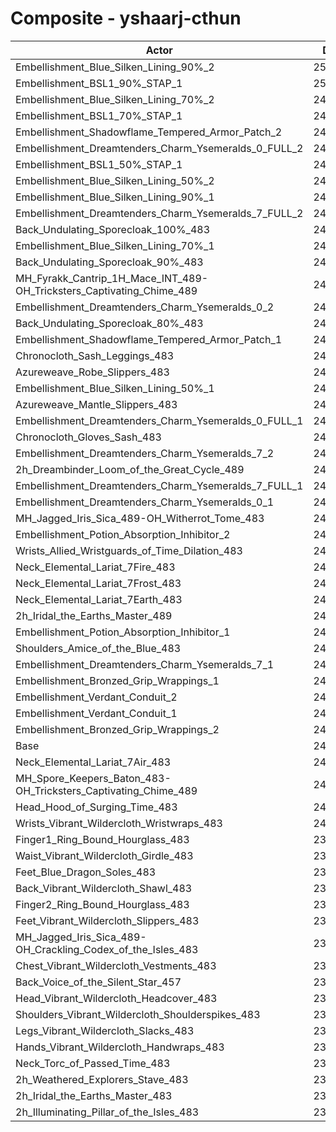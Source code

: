 # Composite - yshaarj-cthun
| Actor | DPS | Increase |
|---|:---:|:---:|
|Embellishment_Blue_Silken_Lining_90%_2|251982|4.60%|
|Embellishment_BSL1_90%_STAP_1|250270|3.89%|
|Embellishment_Blue_Silken_Lining_70%_2|249553|3.60%|
|Embellishment_BSL1_70%_STAP_1|249083|3.40%|
|Embellishment_Shadowflame_Tempered_Armor_Patch_2|248066|2.98%|
|Embellishment_Dreamtenders_Charm_Ysemeralds_0_FULL_2|247987|2.95%|
|Embellishment_BSL1_50%_STAP_1|247720|2.84%|
|Embellishment_Blue_Silken_Lining_50%_2|247115|2.58%|
|Embellishment_Blue_Silken_Lining_90%_1|246760|2.44%|
|Embellishment_Dreamtenders_Charm_Ysemeralds_7_FULL_2|246728|2.42%|
|Back_Undulating_Sporecloak_100%_483|245664|1.98%|
|Embellishment_Blue_Silken_Lining_70%_1|245482|1.91%|
|Back_Undulating_Sporecloak_90%_483|245141|1.76%|
|MH_Fyrakk_Cantrip_1H_Mace_INT_489-OH_Tricksters_Captivating_Chime_489|244800|1.62%|
|Embellishment_Dreamtenders_Charm_Ysemeralds_0_2|244657|1.56%|
|Back_Undulating_Sporecloak_80%_483|244542|1.52%|
|Embellishment_Shadowflame_Tempered_Armor_Patch_1|244465|1.48%|
|Chronocloth_Sash_Leggings_483|244425|1.47%|
|Azureweave_Robe_Slippers_483|244351|1.44%|
|Embellishment_Blue_Silken_Lining_50%_1|244130|1.35%|
|Azureweave_Mantle_Slippers_483|244106|1.34%|
|Embellishment_Dreamtenders_Charm_Ysemeralds_0_FULL_1|244073|1.32%|
|Chronocloth_Gloves_Sash_483|244053|1.31%|
|Embellishment_Dreamtenders_Charm_Ysemeralds_7_2|243852|1.23%|
|2h_Dreambinder_Loom_of_the_Great_Cycle_489|242941|0.85%|
|Embellishment_Dreamtenders_Charm_Ysemeralds_7_FULL_1|242629|0.72%|
|Embellishment_Dreamtenders_Charm_Ysemeralds_0_1|242615|0.72%|
|MH_Jagged_Iris_Sica_489-OH_Witherrot_Tome_483|242078|0.49%|
|Embellishment_Potion_Absorption_Inhibitor_2|241986|0.46%|
|Wrists_Allied_Wristguards_of_Time_Dilation_483|241801|0.38%|
|Neck_Elemental_Lariat_7Fire_483|241792|0.37%|
|Neck_Elemental_Lariat_7Frost_483|241705|0.34%|
|Neck_Elemental_Lariat_7Earth_483|241530|0.27%|
|2h_Iridal_the_Earths_Master_489|241505|0.26%|
|Embellishment_Potion_Absorption_Inhibitor_1|241493|0.25%|
|Shoulders_Amice_of_the_Blue_483|241460|0.24%|
|Embellishment_Dreamtenders_Charm_Ysemeralds_7_1|241389|0.21%|
|Embellishment_Bronzed_Grip_Wrappings_1|240972|0.03%|
|Embellishment_Verdant_Conduit_2|240954|0.03%|
|Embellishment_Verdant_Conduit_1|240932|0.02%|
|Embellishment_Bronzed_Grip_Wrappings_2|240899|0.00%|
|Base|240889|0.00%|
|Neck_Elemental_Lariat_7Air_483|240596|-0.12%|
|MH_Spore_Keepers_Baton_483-OH_Tricksters_Captivating_Chime_489|240595|-0.12%|
|Head_Hood_of_Surging_Time_483|240528|-0.15%|
|Wrists_Vibrant_Wildercloth_Wristwraps_483|240076|-0.34%|
|Finger1_Ring_Bound_Hourglass_483|239986|-0.37%|
|Waist_Vibrant_Wildercloth_Girdle_483|239955|-0.39%|
|Feet_Blue_Dragon_Soles_483|239784|-0.46%|
|Back_Vibrant_Wildercloth_Shawl_483|239744|-0.48%|
|Finger2_Ring_Bound_Hourglass_483|239714|-0.49%|
|Feet_Vibrant_Wildercloth_Slippers_483|239556|-0.55%|
|MH_Jagged_Iris_Sica_489-OH_Crackling_Codex_of_the_Isles_483|239553|-0.55%|
|Chest_Vibrant_Wildercloth_Vestments_483|239422|-0.61%|
|Back_Voice_of_the_Silent_Star_457|239233|-0.69%|
|Head_Vibrant_Wildercloth_Headcover_483|239026|-0.77%|
|Shoulders_Vibrant_Wildercloth_Shoulderspikes_483|239017|-0.78%|
|Legs_Vibrant_Wildercloth_Slacks_483|238955|-0.80%|
|Hands_Vibrant_Wildercloth_Handwraps_483|238752|-0.89%|
|Neck_Torc_of_Passed_Time_483|238337|-1.06%|
|2h_Weathered_Explorers_Stave_483|238187|-1.12%|
|2h_Iridal_the_Earths_Master_483|237496|-1.41%|
|2h_Illuminating_Pillar_of_the_Isles_483|237153|-1.55%|
